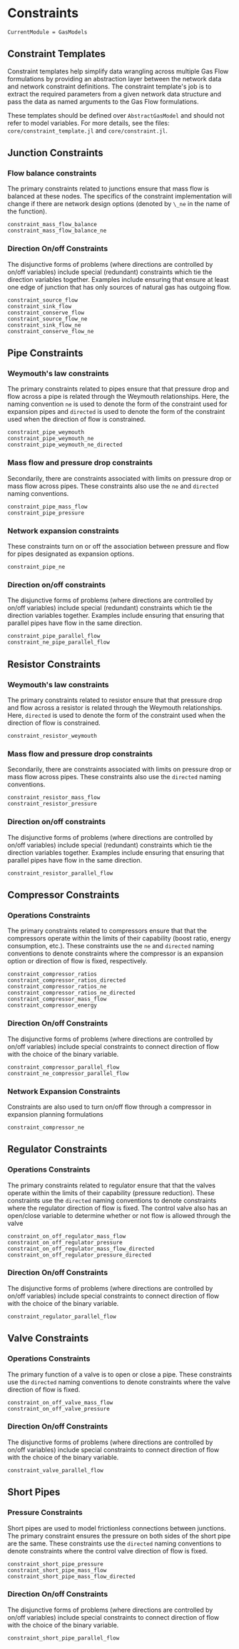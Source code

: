 # Constraints

```@meta
CurrentModule = GasModels
```

## Constraint Templates
Constraint templates help simplify data wrangling across multiple Gas Flow formulations by providing an abstraction layer between the network data and network constraint definitions. The constraint template's job is to extract the required parameters from a given network data structure and pass the data as named arguments to the Gas Flow formulations.

These templates should be defined over `AbstractGasModel` and should not refer to model variables. For more details, see the files: `core/constraint_template.jl` and `core/constraint.jl`.

## Junction Constraints

### Flow balance constraints

The primary constraints related to junctions ensure that mass flow is balanced at these nodes. The specifics of the constraint implementation will change if there are network design options (denoted by `\_ne` in the name of the function).

```@docs
constraint_mass_flow_balance
constraint_mass_flow_balance_ne
```

### Direction On/off Constraints

The disjunctive forms of problems (where directions are controlled by on/off variables) include special (redundant) constraints which tie the direction variables together.  Examples include ensuring that ensure at least one edge of junction that has only sources of natural gas has outgoing flow.

```@docs
constraint_source_flow
constraint_sink_flow
constraint_conserve_flow
constraint_source_flow_ne
constraint_sink_flow_ne
constraint_conserve_flow_ne
```

## Pipe Constraints

### Weymouth's law constraints

The primary constraints related to pipes ensure that that pressure drop and flow across a pipe is related through the Weymouth relationships. Here, the naming convention `ne` is used to denote the form of the constraint used for expansion pipes and `directed` is used to denote the form of the constraint used when the direction of flow is constrained.

```@docs
constraint_pipe_weymouth
constraint_pipe_weymouth_ne
constraint_pipe_weymouth_ne_directed
```

### Mass flow and pressure drop constraints

Secondarily, there are constraints associated with limits on pressure drop or mass flow across pipes. These constraints also use the `ne` and `directed` naming conventions.

```@docs
constraint_pipe_mass_flow
constraint_pipe_pressure
```

### Network expansion constraints

These constraints turn on or off the association between pressure and flow for pipes designated as expansion options.

```@docs
constraint_pipe_ne
```

### Direction on/off constraints

The disjunctive forms of problems (where directions are controlled by on/off variables) include special (redundant) constraints which tie the direction variables together.  Examples include ensuring that ensuring that parallel pipes have flow in the same direction.

```@docs
constraint_pipe_parallel_flow
constraint_ne_pipe_parallel_flow
```

## Resistor Constraints

### Weymouth's law constraints

The primary constraints related to resistor ensure that that pressure drop and flow across a resistor is related through the Weymouth relationships. Here, `directed` is used to denote the form of the constraint used when the direction of flow is constrained.

```@docs
constraint_resistor_weymouth
```

### Mass flow and pressure drop constraints

Secondarily, there are constraints associated with limits on pressure drop or mass flow across pipes. These constraints also use the `directed` naming conventions.

```@docs
constraint_resistor_mass_flow
constraint_resistor_pressure
```

### Direction on/off constraints

The disjunctive forms of problems (where directions are controlled by on/off variables) include special (redundant) constraints which tie the direction variables together.  Examples include ensuring that ensuring that parallel pipes have flow in the same direction.

```@docs
constraint_resistor_parallel_flow
```

## Compressor Constraints

### Operations Constraints

The primary constraints related to compressors ensure that that the compressors operate within the limits of their capability (boost ratio, energy consumption, etc.). These constraints use the `ne` and `directed` naming conventions to denote constraints where the compressor is an expansion option or direction of flow is fixed, respectively.

```@docs
constraint_compressor_ratios
constraint_compressor_ratios_directed
constraint_compressor_ratios_ne
constraint_compressor_ratios_ne_directed
constraint_compressor_mass_flow
constraint_compressor_energy
```

### Direction On/off Constraints

The disjunctive forms of problems (where directions are controlled by on/off variables) include special constraints to connect direction of flow with the choice of the binary variable.

```@docs
constraint_compressor_parallel_flow
constraint_ne_compressor_parallel_flow
```

### Network Expansion Constraints

Constraints are also used to turn on/off flow through a compressor in expansion planning formulations

```@docs
constraint_compressor_ne
```

## Regulator Constraints

### Operations Constraints

The primary constraints related to regulator ensure that that the valves operate within the limits of their capability (pressure reduction). These constraints use the `directed` naming conventions to denote constraints where the regulator direction of flow is fixed.  The control valve also has an open/close variable to determine whether or not flow is allowed through the valve


```@docs
constraint_on_off_regulator_mass_flow
constraint_on_off_regulator_pressure
constraint_on_off_regulator_mass_flow_directed
constraint_on_off_regulator_pressure_directed
```

### Direction On/off Constraints

The disjunctive forms of problems (where directions are controlled by on/off variables) include special constraints to connect direction of flow with the choice of the binary variable.

```@docs
constraint_regulator_parallel_flow
```

## Valve Constraints

### Operations Constraints

The primary function of a valve is to open or close a pipe. These constraints use the `directed` naming conventions to denote constraints where the valve direction of flow is fixed.

```@docs
constraint_on_off_valve_mass_flow
constraint_on_off_valve_pressure
```

### Direction On/off Constraints

The disjunctive forms of problems (where directions are controlled by on/off variables) include special constraints to connect direction of flow with the choice of the binary variable.

```@docs
constraint_valve_parallel_flow
```

## Short Pipes

### Pressure Constraints

Short pipes are used to model frictionless connections between junctions.  The primary constraint ensures the pressure on both sides of the short pipe are the same. These constraints use the `directed` naming conventions to denote constraints where the control valve direction of flow is fixed.

```@docs
constraint_short_pipe_pressure
constraint_short_pipe_mass_flow
constraint_short_pipe_mass_flow_directed
```

### Direction On/off Constraints

The disjunctive forms of problems (where directions are controlled by on/off variables) include special constraints to connect direction of flow with the choice of the binary variable.

```@docs
constraint_short_pipe_parallel_flow
```
